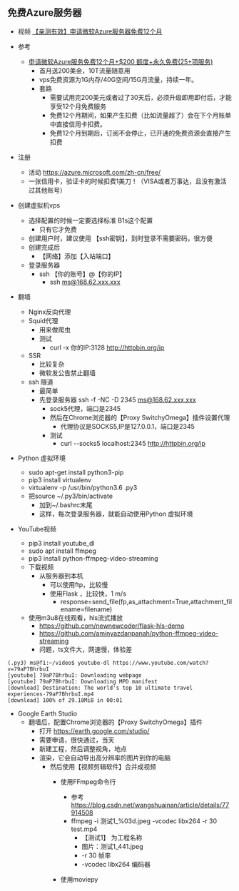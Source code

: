 ## 免费Azure服务器

- 视频 [【亲测有效】申请微软Azure服务器免费12个月](https://www.bilibili.com/video/BV12p4y1q7t7/)

- 参考
    - [申请微软Azure服务免费12个月+$200 额度+永久免费(25+项服务)](https://www.daniao.org/7057.html)
        - 首月送200美金，10T流量随意用
        - vps免费资源为1G内存/40G空间/15G月流量，持续一年。
        - 套路
            - 需要试用完200美元或者过了30天后，必须升级即用即付后，才能享受12个月免费服务
            - 免费12个月期间，如果产生扣费（比如流量超了）会在下个月账单中直接信用卡扣费。
            - 免费12个月到期后，订阅不会停止，已开通的免费资源会直接产生扣费
- 注册
    - 活动 https://azure.microsoft.com/zh-cn/free/
    - 一张信用卡，验证卡的时候扣费1美刀！（VISA或者万事达，且没有激活过其他账号）
- 创建虚拟机vps
    - 选择配置的时候一定要选择标准 B1s这个配置
        - 只有它才免费
    - 创建用户时，建议使用 【ssh密钥】，到时登录不需要密码，很方便
    - 创建完成后
        - 【网络】添加【入站端口】
    - 登录服务器
        - ssh 【你的账号】@【你的IP】
            - ssh ms@168.62.xxx.xxx
- 翻墙
    - Nginx反向代理
    - Squid代理
        - 用来做爬虫
        - 测试
            - curl -x 你的IP:3128 http://httpbin.org/ip
    - SSR
        - 比较复杂
        - 微软发公告禁止翻墙
    - ssh 隧道
        - 最简单
        - 先登录服务器 ssh -f -NC -D 2345 ms@168.62.xxx.xxx
            - sock5代理，端口是2345
            - 然后在Chrome浏览器的【Proxy SwitchyOmega】插件设置代理
                - 代理协议是SOCKS5,IP是127.0.0.1，端口是2345
            - 测试
                - curl --socks5 localhost:2345 http://httpbin.org/ip

- Python 虚拟环境
    - sudo apt-get install python3-pip
    - pip3 install virtualenv
    - virtualenv  -p /usr/bin/python3.6 .py3
    - 把source ~/.py3/bin/activate 
        - 加到~/.bashrc末尾
        - 这样，每次登录服务器，就能自动使用Python 虚拟环境
        
- YouTube视频
    - pip3 install youtube_dl
    - sudo apt  install ffmpeg
    - pip3 install python-ffmpeg-video-streaming
    - 下载视频
        - 从服务器到本机
            - 可以使用ftp，比较慢
            - 使用Flask ，比较快，1 m/s
                - response=send_file(fp,as_attachment=True,attachment_filename=filename)
    - 使用m3u8在线观看，hls流式播放
        - https://github.com/newnewcoder/flask-hls-demo
        - https://github.com/aminyazdanpanah/python-ffmpeg-video-streaming
        - 问题，ts文件大，网速慢，体验差
```shell script
(.py3) ms@f1:~/video$ youtube-dl https://www.youtube.com/watch?v=79aP7BhrbuI
[youtube] 79aP7BhrbuI: Downloading webpage
[youtube] 79aP7BhrbuI: Downloading MPD manifest
[download] Destination: The world's top 10 ultimate travel experiences-79aP7BhrbuI.mp4
[download] 100% of 29.18MiB in 00:01
```
- Google Earth Studio
    - 翻墙后，配置Chrome浏览器的【Proxy SwitchyOmega】插件
        - 打开 https://earth.google.com/studio/
        - 需要申请，很快通过，当天
        - 新建工程，然后调整视角，地点
        - 渲染，它会自动导出高分辨率的图片到你的电脑
            - 然后使用【视频剪辑软件】合并成视频
                - 使用FFmpeg命令行
                    - 参考 https://blog.csdn.net/wangshuainan/article/details/77914508
                    - ffmpeg  -i  测试1_%03d.jpeg -vcodec libx264 -r 30  test.mp4
                        - 【测试1】 为工程名称
                        - 图片：测试1_441.jpeg
                        - -r 30 帧率
                        - -vcodec libx264 编码器

                - 使用moviepy
                